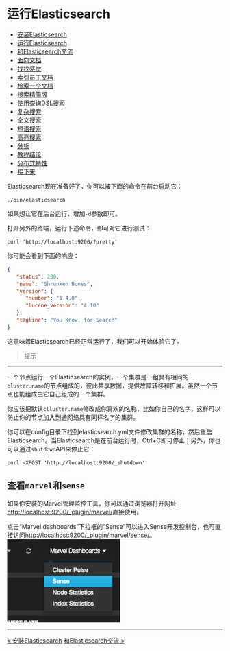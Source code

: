 
运行Elasticsearch
================================

* [安装Elasticsearch](installing-elasticsearch.md)
* [运行Elasticsearch](running-elasticsearch.md)
* [和Elasticsearch交流](talking-to-elasticsearch.md)
* [面向文档](document-oriented.md)
* [找找感觉](finding-your-feet.md)
* [索引员工文档](indexing-employee-documents.md)
* [检索一个文档](retrieving-a-document.md)
* [搜索精简版](search-lite.md)
* [使用查询DSL搜索](search-with-query-dsl.md)
* [复杂搜索](more-complicated-searches.md)
* [全文搜索](full-text-search.md)
* [短语搜索](phrase-search.md)
* [高亮搜索](highlighting-our-searches.md)
* [分析](analytics.md)
* [教程结论](tutorial-conclusion.md)
* [分布式特性](distributed-nature.md)
* [接下来](next-steps.md)

Elasticsearch现在准备好了，你可以按下面的命令在前台启动它：

```shell
./bin/elasticsearch
```

如果想让它在后台运行，增加`-d`参数即可。

打开另外的终端，运行下述命令，即可对它进行测试：

```shell
curl 'http://localhost:9200/?pretty'
```

你可能会看到下面的响应：

```json
{
   "status": 200,
   "name": "Shrunken Bones",
   "version": {
      "number": "1.4.0",
      "lucene_version": "4.10"
   },
   "tagline": "You Know, for Search"
}
```

这意味着Elasticsearch已经正常运行了，我们可以开始体验它了。


> 提示
-------
一个节点运行一个Elasticsearch的实例，一个集群是一组具有相同的`cluster.name`的节点组成的，彼此共享数据，提供故障转移和扩展。虽然一个节点也能组成由它自己组成的一个集群。

你应该把默认`clluster.name`修改成你喜欢的名称，比如你自己的名字，这样可以防止你的节点加入到通网络具有同样名字的集群。

你可以在config目录下找到elasticsearch.yml文件修改集群的名称，然后重启Elasticsearch。当Elasticsearch是在前台运行时，Ctrl+C即可停止；另外，你也可以通过`shutdown`API来停止它：

```shell
curl -XPOST 'http://localhost:9200/_shutdown'
```
查看`marvel`和`sense`
-------------------


如果你安装的Marvel管理监控工具，你可以通过浏览器打开网址[http://localhost:9200/_plugin/marvel/](http://localhost:9200/_plugin/marvel/)直接使用。

点击“Marvel dashboards”下拉框的“Sense”可以进入Sense开发控制台，也可直接访问[http://localhost:9200/_plugin/marvel/sense/](http://localhost:9200/_plugin/marvel/sense/)。
![Sense](sense.png)

----------------------

[« 安装Elasticsearch](installing-elasticsearch.md)      [和Elasticsearch交流 »](talking-to-elasticsearch.md)
